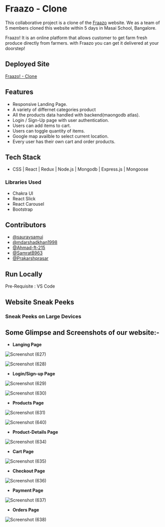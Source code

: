 # Fraazo - Clone

This collaborative project is a clone of the [Fraazo](https://fraazo.com/) website. We as a team of 5 members cloned this website within 5 days in Masai School, Bangalore.

Fraazo! It is an online platform that allows customer to get farm fresh produce directly from farmers. with Fraazo you can get it delivered at your doorstep! 




## Deployed Site

[Fraazo! - Clone](https://fraazo-website-clone.netlify.app/)




## Features

- Responsive Landing Page.
- A variety of differnet categories product
- All the products data handled with backend(maongodb atlas).
- Login / Sign-Up page with user authentication.
- Users can add items to cart.
- Users can toggle quantity of items.
- Google map availble to select current location.
- Every user has their own cart and order products.



## Tech Stack

- CSS | React | Redux | Node.js | Mongodb | Express.js | Mongoose

### Libraries Used 

- Chakra UI
- React Slick
- React Carousel
- Bootstrap



## Contributors

- [@sauravsamui](https://github.com/sauravsamui)
- [@mdarshadkhan1998](https://github.com/mdarshadkhan1998)
- [@Ahmad-ft-215](https://github.com/Ahmad-ft-215)
- [@SamratB963](https://github.com/SamratB963)
- [@Prakarshprasar](https://github.com/Prakarshprasar)

## Run Locally

Pre-Requisite : 
VS Code


## Website Sneak Peeks

### Sneak Peeks on Large Devices

## Some Glimpse and Screenshots of our website:-

- **Langing Page**

![Screenshot (627)](https://user-images.githubusercontent.com/101567122/187084336-cd246bb0-d6ee-4b83-b97d-4fdcd07ef8c7.png)

![Screenshot (628)](https://user-images.githubusercontent.com/101567122/187084408-7ceb8ecd-77f2-4232-8830-607a1918b255.png)


- **Login/Sign-up Page**

![Screenshot (629)](https://user-images.githubusercontent.com/101567122/187084488-23e4d7a0-3973-4e29-8309-63e58dfdd5db.png)

![Screenshot (630)](https://user-images.githubusercontent.com/101567122/187084496-60d6e99b-f8b5-4866-8295-46950c07dab3.png)


- **Products Page**

![Screenshot (631)](https://user-images.githubusercontent.com/101567122/187084675-04f143b9-1dcc-4457-aa1e-23c100299230.png)

![Screenshot (640)](https://user-images.githubusercontent.com/101567122/187085031-9cca7e98-7a19-4c98-ae8a-6a5792a9ced5.png)


- **Product-Details Page**

![Screenshot (634)](https://user-images.githubusercontent.com/101567122/187084779-282ce79e-ae16-4e4c-ad1a-4bcaa55f208d.png)


- **Cart Page**

![Screenshot (635)](https://user-images.githubusercontent.com/101567122/187084818-f2ff0720-6163-45d8-8794-13ca4f48a745.png)


- **Checkout Page**

![Screenshot (636)](https://user-images.githubusercontent.com/101567122/187084845-496e0103-064d-40af-acda-8bb29d0c7657.png)


- **Payment Page**

![Screenshot (637)](https://user-images.githubusercontent.com/101567122/187084893-af9c67ba-2e6a-4cff-b9f4-36020e0ae7dc.png)

- **Orders Page**

![Screenshot (638)](https://user-images.githubusercontent.com/101567122/187084931-4321e2bc-1308-4061-a51f-c0808a690a38.png)




